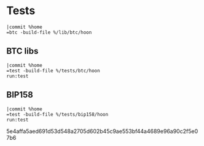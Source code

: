 # Tests

```
|commit %home
=btc -build-file %/lib/btc/hoon
```

## BTC libs
```
|commit %home
=test -build-file %/tests/btc/hoon
run:test
```

## BIP158
```
|commit %home
=test -build-file %/tests/bip158/hoon
run:test
```


5e4affa5aed691d53d548a2705d602b45c9ae553bf44a4689e96a90c2f5e07b6
